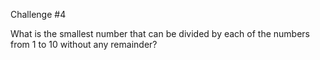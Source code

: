 Challenge #4

What is the smallest number that can be divided by each of the numbers from 1 to 10 without any remainder?